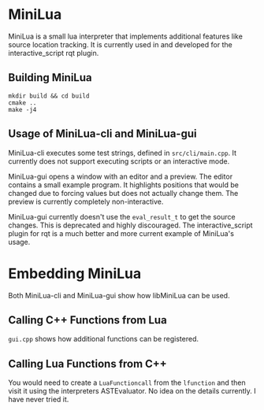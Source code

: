 # MiniLua

MiniLua is a small lua interpreter that implements additional features like source location tracking. It is currently used in and developed for the interactive_script rqt plugin.

## Building MiniLua

```
mkdir build && cd build
cmake ..
make -j4
```

## Usage of MiniLua-cli and MiniLua-gui

MiniLua-cli executes some test strings, defined in `src/cli/main.cpp`.
It currently does not support executing scripts or an interactive mode.

MiniLua-gui opens a window with an editor and a preview. The editor contains a small example program.
It highlights positions that would be changed due to forcing values but does not actually change them. The preview is currently completely non-interactive.

MiniLua-gui currently doesn't use the `eval_result_t` to get the source changes. This is deprecated and highly discouraged. The interactive_script plugin for rqt is a much better and more current example of MiniLua's usage.

# Embedding MiniLua

Both MiniLua-cli and MiniLua-gui show how libMiniLua can be used. 

## Calling C++ Functions from Lua

`gui.cpp` shows how additional functions can be registered.

## Calling Lua Functions from C++

You would need to create a `LuaFunctioncall` from the `lfunction` and then visit it using the interpreters ASTEvaluator. No idea on the details currently. I have never tried it.


